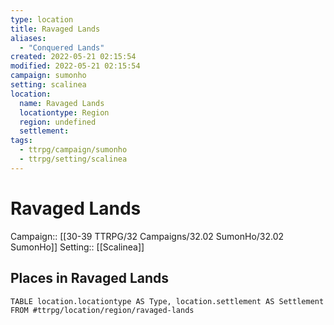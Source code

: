 ```yaml
---
type: location
title: Ravaged Lands
aliases: 
  - "Conquered Lands"
created: 2022-05-21 02:15:54
modified: 2022-05-21 02:15:54
campaign: sumonho
setting: scalinea
location:
  name: Ravaged Lands
  locationtype: Region
  region: undefined
  settlement: 
tags:
  - ttrpg/campaign/sumonho
  - ttrpg/setting/scalinea
---
```


# Ravaged Lands

Campaign:: [[30-39 TTRPG/32 Campaigns/32.02 SumonHo/32.02 SumonHo]]
Setting:: [[Scalinea]]


## Places in Ravaged Lands

```dataview
TABLE location.locationtype AS Type, location.settlement AS Settlement FROM #ttrpg/location/region/ravaged-lands
```

